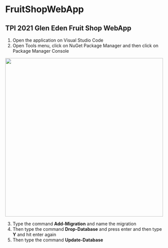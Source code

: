 # FruitShopWebApp
<h2>TPI 2021 Glen Eden Fruit Shop WebApp</h2>

1) Open the application on Visual Studio Code
2) Open Tools menu, click on NuGet Package Manager and then click on Package Manager Console

<img src="https://user-images.githubusercontent.com/60585455/134759423-6dba6558-3e58-4cb6-92a2-8690afd63a65.png" width="500" height="500" />

3) Type the command <b>Add-Migration</b> and name the migration
4) Then type the command <b>Drop-Database</b> and press enter and then type <b>Y</b> and hit enter again
5) Then type the command <b>Update-Database</b>


